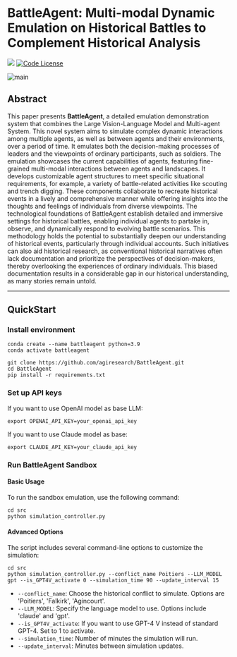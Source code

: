 # BattleAgent: Multi-modal Dynamic Emulation on Historical Battles to Complement Historical Analysis

<a href='https://arxiv.org/abs/2404.15532'><img src='https://img.shields.io/badge/Paper-PDF-red'></a> 
[![Code License](https://img.shields.io/badge/Code%20License-Apache_2.0-green.svg)](https://github.com/agiresearch/BattleAgent/blob/main/LICENSE)



<img align="center" alt="main" src="https://github.com/agiresearch/BattleAgent/assets/28013619/cd84e205-469b-465a-8c77-021a55a64498">


## Abstract
This paper presents **BattleAgent**, a detailed emulation demonstration system that combines the Large Vision-Language Model and Multi-agent System. This novel system aims to simulate complex dynamic interactions among multiple agents, as well as between agents and their environments, over a period of time. It emulates both the decision-making processes of leaders and the viewpoints of ordinary participants, such as soldiers. The emulation showcases the current capabilities of agents, featuring fine-grained multi-modal interactions between agents and landscapes. It develops customizable agent structures to meet specific situational requirements, for example, a variety of battle-related activities like scouting and trench digging. These components collaborate to recreate historical events in a lively and comprehensive manner while offering insights into the thoughts and feelings of individuals from diverse viewpoints. The technological foundations of BattleAgent establish detailed and immersive settings for historical battles, enabling individual agents to partake in, observe, and dynamically respond to evolving battle scenarios. This methodology holds the potential to substantially deepen our understanding of historical events, particularly through individual accounts. Such initiatives can also aid historical research, as conventional historical narratives often lack documentation and prioritize the perspectives of decision-makers, thereby overlooking the experiences of ordinary individuals. This biased documentation results in a considerable gap in our historical understanding, as many stories remain untold. 

----

## QuickStart
### Install environment
```
conda create --name battleagent python=3.9
conda activate battleagent

git clone https://github.com/agiresearch/BattleAgent.git
cd BattleAgent
pip install -r requirements.txt
```

### Set up API keys
If you want to use OpenAI model as base LLM:
```
export OPENAI_API_KEY=your_openai_api_key
```

If you want to use Claude model as base:
```
export CLAUDE_API_KEY=your_claude_api_key
```
### Run BattleAgent Sandbox
#### Basic Usage

To run the sandbox emulation, use the following command:

```
cd src
python simulation_controller.py
```

#### Advanced Options

The script includes several command-line options to customize the simulation:

```
cd src
python simulation_controller.py --conflict_name Poitiers --LLM_MODEL gpt --is_GPT4V_activate 0 --simulation_time 90 --update_interval 15
```

- `--conflict_name`: Choose the historical conflict to simulate. Options are 'Poitiers', 'Falkirk', 'Agincourt'.
- `--LLM_MODEL`: Specify the language model to use. Options include 'claude' and 'gpt'.
- `--is_GPT4V_activate`: If you want to use GPT-4 V instead of standard GPT-4. Set to 1 to activate.
- `--simulation_time`: Number of minutes the simulation will run.
- `--update_interval`: Minutes between simulation updates.

